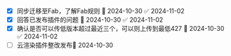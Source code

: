- [x] 同步迁移至Fab，了解Fab规则 📅 2024-10-30 ✅ 2024-11-02
- [x] 回答已发布插件的问题 📅 2024-10-30 ✅ 2024-11-02
- [x] 确认是否可以传低版本超过最近三个，可以则上传到最低427 📅 2024-10-30 ✅ 2024-11-02
- [ ] 云渲染插件整改发布📅 2024-10-30 